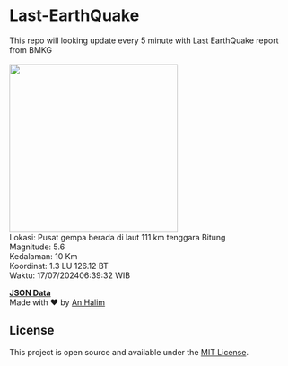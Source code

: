 # Last-EarthQuake
This repo will looking update every 5 minute with Last EarthQuake report from BMKG
<br>
<br>
<img src="https://static.bmkg.go.id/20240717063932.mmi.jpg" width="300"/>
<br>
Lokasi: Pusat gempa berada di laut 111 km tenggara Bitung <br>
Magnitude: 5.6 <br>
Kedalaman: 10 Km <br>
Koordinat: 1.3 LU 126.12 BT <br>
Waktu: 17/07/202406:39:32 WIB <br>

<a href="./data/data.json">**JSON Data**</a>
<br>
Made with ❤️ by <a href="https://github.com/an-halim">An Halim</a>
## License

This project is open source and available under the [MIT License](LICENSE).
